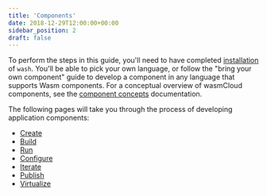 ```yaml
---
title: 'Components'
date: 2018-12-29T12:00:00+00:00
sidebar_position: 2
draft: false
---
```


To perform the steps in this guide, you'll need to have completed [installation](/docs/installation) of `wash`. You'll be able to pick your own language, or follow the "bring your own component" guide to develop a component in any language that supports Wasm components. For a conceptual overview of wasmCloud components, see the [component concepts](/docs/concepts/components) documentation.

The following pages will take you through the process of developing application components:

- [Create](/docs/developer/components/generate)
- [Build](/docs/developer/components/build)
- [Run](/docs/developer/components/run)
- [Configure](/docs/developer/components/configure)
- [Iterate](/docs/developer/components/update)
- [Publish](/docs/developer/components/publish)
- [Virtualize](/docs/developer/components/virtualize) 
